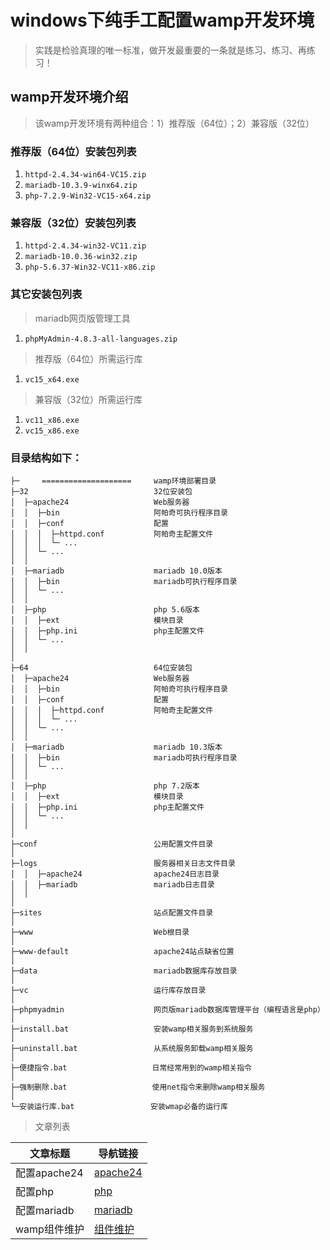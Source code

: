 # windows下纯手工配置wamp开发环境

> 实践是检验真理的唯一标准，做开发最重要的一条就是练习、练习、再练习！

## wamp开发环境介绍

> 该wamp开发环境有两种组合：1）推荐版（64位）；2）兼容版（32位）

### 推荐版（64位）安装包列表

1.  `httpd-2.4.34-win64-VC15.zip`
2.  `mariadb-10.3.9-winx64.zip`
3.  `php-7.2.9-Win32-VC15-x64.zip`

### 兼容版（32位）安装包列表

1.  `httpd-2.4.34-win32-VC11.zip`
2.  `mariadb-10.0.36-win32.zip`
3.  `php-5.6.37-Win32-VC11-x86.zip`

### 其它安装包列表

> mariadb网页版管理工具

1.  `phpMyAdmin-4.8.3-all-languages.zip`

> 推荐版（64位）所需运行库

1.  `vc15_x64.exe`

> 兼容版（32位）所需运行库

1.  `vc11_x86.exe`
2.  `vc15_x86.exe`

### 目录结构如下：

```shell
├─     ====================     wamp环境部署目录
├─32                            32位安装包
│  ├─apache24                   Web服务器
│  │  ├─bin                     阿帕奇可执行程序目录
│  │  ├─conf                    配置
│  │  │  ├─httpd.conf           阿帕奇主配置文件
│  │  │  └─ ...
│  │  └─ ...
│  │
│  ├─mariadb                    mariadb 10.0版本
│  │  ├─bin                     mariadb可执行程序目录
│  │  └─ ...
│  │
│  ├─php                        php 5.6版本
│  │  ├─ext                     模块目录
│  │  ├─php.ini                 php主配置文件
│  │  └─ ...
│  │
│
├─64                            64位安装包
│  ├─apache24                   Web服务器
│  │  ├─bin                     阿帕奇可执行程序目录
│  │  ├─conf                    配置
│  │  │  ├─httpd.conf           阿帕奇主配置文件
│  │  │  └─ ...
│  │  └─ ...
│  │
│  ├─mariadb                    mariadb 10.3版本
│  │  ├─bin                     mariadb可执行程序目录
│  │  └─ ...
│  │
│  ├─php                        php 7.2版本
│  │  ├─ext                     模块目录
│  │  ├─php.ini                 php主配置文件
│  │  └─ ...
│  │
│
├─conf                          公用配置文件目录
│
├─logs                          服务器相关日志文件目录
│  │  ├─apache24                apache24日志目录
│  │  ├─mariadb                 mariadb日志目录
│  │
│
├─sites                         站点配置文件目录
│
├─www                           Web根目录
│
├─www-default                   apache24站点缺省位置
│
├─data                          mariadb数据库存放目录
│
├─vc                            运行库存放目录
│
├─phpmyadmin                    网页版mariadb数据库管理平台（编程语言是php）
│
├─install.bat                   安装wamp相关服务到系统服务
│
├─uninstall.bat                 从系统服务卸载wamp相关服务
│
├─便捷指令.bat                   日常经常用到的wamp相关指令
│
├─强制删除.bat                   使用net指令来删除wamp相关服务
│
└─安装运行库.bat                 安装wmap必备的运行库

```

> 文章列表

| 文章标题       | 导航链接                      |
| ---------- | ------------------------- |
| 配置apache24 | [apache24](配置apache24.md) |
| 配置php      | [php](配置php.md)           |
| 配置mariadb  | [mariadb](配置mariadb.md)   |
| wamp组件维护   | [组件维护](wamp组件维护.md)       |

